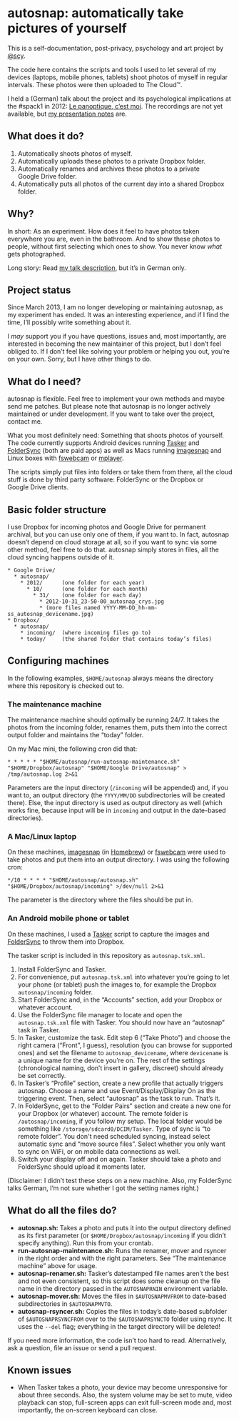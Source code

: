 # autosnap: automatically take pictures of yourself
This is a self-documentation, post-privacy, psychology and art project by [@scy][twitter].

The code here contains the scripts and tools I used to let several of my devices (laptops, mobile phones, tablets) shoot photos of myself in regular intervals. These photos were then uploaded to The Cloud™.

I held a (German) talk about the project and its psychological implications at the #spack1 in 2012: [Le panoptique, c’est moi][lpcm]. The recordings are not yet available, but [my presentation notes][lpcm-notes] are.

## What does it do?
1. Automatically shoots photos of myself.
2. Automatically uploads these photos to a private Dropbox folder.
3. Automatically renames and archives these photos to a private Google Drive folder.
4. Automatically puts all photos of the current day into a shared Dropbox folder.

## Why?
In short: As an experiment. How does it feel to have photos taken everywhere you are, even in the bathroom. And to show these photos to people, without first selecting which ones to show. You never know _what_ gets photographed.

Long story: Read [my talk description][lpcm], but it’s in German only.

## Project status
Since March 2013, I am no longer developing or maintaining autosnap, as my experiment has ended. It was an interesting experience, and if I find the time, I’ll possibly write something about it.

I _may_ support you if you have questions, issues and, most importantly, are interested in becoming the new maintainer of this project, but I don’t feel obliged to. If I don’t feel like solving your problem or helping you out, you’re on your own. Sorry, but I have other things to do.

## What do I need?
autosnap is flexible. Feel free to implement your own methods and maybe send me patches. But please note that autosnap is no longer actively maintained or under development. If you want to take over the project, contact me.

What you most definitely need: Something that shoots photos of yourself. The code currently supports Android devices running [Tasker][tasker] and [FolderSync][foldersync] (both are paid apps) as well as Macs running [imagesnap][] and Linux boxes with [fswebcam][] or [mplayer][].

The scripts simply put files into folders or take them from there, all the cloud stuff is done by third party software: FolderSync or the Dropbox or Google Drive clients.

## Basic folder structure
I use Dropbox for incoming photos and Google Drive for permanent archival, but you can use only one of them, if you want to. In fact, autosnap doesn’t depend on cloud storage at all, so if you want to sync via some other method, feel free to do that. autosnap simply stores in files, all the cloud syncing happens outside of it.

    * Google Drive/
      * autosnap/
        * 2012/      (one folder for each year)
          * 10/      (one folder for each month)
            * 31/    (one folder for each day)
              * 2012-10-31_23-50-00_autosnap_crys.jpg
              * (more files named YYYY-MM-DD_hh-mm-ss_autosnap_devicename.jpg)
    * Dropbox/
      * autosnap/
        * incoming/  (where incoming files go to)
        * today/     (the shared folder that contains today’s files)

## Configuring machines
In the following examples, `$HOME/autosnap` always means the directory where this repository is checked out to.

### The maintenance machine
The maintenance machine should optimally be running 24/7. It takes the photos from the incoming folder, renames them, puts them into the correct output folder and maintains the “today” folder.

On my Mac mini, the following cron did that:

    * * * * * "$HOME/autosnap/run-autosnap-maintenance.sh" "$HOME/Dropbox/autosnap" "$HOME/Google Drive/autosnap" > /tmp/autosnap.log 2>&1

Parameters are the input directory (`/incoming` will be appended) and, if you want to, an output directory (the `YYYY/MM/DD` subdirectories will be created there). Else, the input directory is used as output directory as well (which works fine, because input will be in `incoming` and output in the date-based directories).

### A Mac/Linux laptop
On these machines, [imagesnap][] (in [Homebrew][homebrew]) or [fswebcam][] were used to take photos and put them into an output directory. I was using the following cron:

    */10 * * * * "$HOME/autosnap/autosnap.sh" "$HOME/Dropbox/autosnap/incoming" >/dev/null 2>&1

The parameter is the directory where the files should be put in.

### An Android mobile phone or tablet
On these machines, I used a [Tasker][tasker] script to capture the images and [FolderSync][foldersync] to throw them into Dropbox.

The tasker script is included in this repository as `autosnap.tsk.xml`.

1. Install FolderSync and Tasker.
2. For convenience, put `autosnap.tsk.xml` into whatever you’re going to let your phone (or tablet) push the images to, for example the Dropbox `autosnap/incoming` folder.
3. Start FolderSync and, in the “Accounts” section, add your Dropbox or whatever account.
4. Use the FolderSync file manager to locate and open the `autosnap.tsk.xml` file with Tasker. You should now have an “autosnap” task in Tasker.
5. In Tasker, customize the task. Edit step 6 (“Take Photo”) and choose the right camera (“Front”, I guess), resolution (you can browse for supported ones) and set the filename to `autosnap_devicename`, where `devicename` is a unique name for the device you’re on. The rest of the settings (chronological naming, don’t insert in gallery, discreet) should already be set correctly.
6. In Tasker’s “Profile” section, create a new profile that actually triggers autosnap. Choose a name and use Event/Display/Display On as the triggering event. Then, select “autosnap” as the task to run. That’s it.
7. In FolderSync, get to the “Folder Pairs” section and create a new one for your Dropbox (or whatever) account. The remote folder is `/autosnap/incoming`, if you follow my setup. The local folder would be something like `/storage/sdcard0/DCIM/Tasker`. Type of sync is “to remote folder”. You don't need scheduled syncing, instead select automatic sync and “move source files”. Select whether you only want to sync on WiFi, or on mobile data connections as well.
8. Switch your display off and on again. Tasker should take a photo and FolderSync should upload it moments later.

(Disclaimer: I didn’t test these steps on a new machine. Also, my FolderSync talks German, I’m not sure whether I got the setting names right.)

## What do all the files do?
* **autosnap.sh:** Takes a photo and puts it into the output directory defined as its first parameter (or `$HOME/Dropbox/autosnap/incoming` if you didn’t specify anything). Run this from your crontab.
* **run-autosnap-maintenance.sh:** Runs the renamer, mover and rsyncer in the right order and with the right parameters. See “The maintenance machine” above for usage.
* **autosnap-renamer.sh:** Tasker’s datestamped file names aren’t the best and not even consistent, so this script does some cleanup on the file name in the directory passed in the `AUTOSNAPRNIN` environment variable.
* **autosnap-mover.sh:** Moves the files in `$AUTOSNAPMVFROM` to date-based subdirectories in `$AUTOSNAPMVTO`.
* **autosnap-rsyncer.sh:** Copies the files in today’s date-based subfolder of `$AUTOSNAPRSYNCFROM` over to the `$AUTOSNAPRSYNCTO` folder using rsync. It uses the `--del` flag; everything in the target directory will be deleted!

If you need more information, the code isn’t too hard to read. Alternatively, ask a question, file an issue or send a pull request.

## Known issues

* When Tasker takes a photo, your device may become unresponsive for about three seconds. Also, the system volume may be set to mute, video playback can stop, full-screen apps can exit full-screen mode and, most importantly, the on-screen keyboard can close.

[twitter]:    https://twitter.com/scy
[lpcm]:       http://lanyrd.com/2012/spack1/szdzt/
[lpcm-notes]: https://workflowy.com/shared/ede5f605-4719-fc16-ce77-b08a3169d379/
[imagesnap]:  http://iharder.sourceforge.net/current/macosx/imagesnap/
[fswebcam]:   http://www.firestorm.cx/fswebcam/
[homebrew]:   http://mxcl.github.com/homebrew/
[tasker]:     http://tasker.dinglisch.net/
[foldersync]: http://www.tacit.dk/foldersync
[mplayer]:    http://mplayerhq.hu
